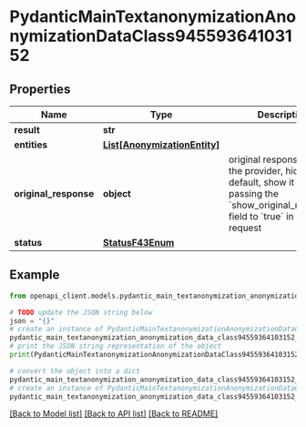 # PydanticMainTextanonymizationAnonymizationDataClass94559364103152


## Properties

Name | Type | Description | Notes
------------ | ------------- | ------------- | -------------
**result** | **str** |  | 
**entities** | [**List[AnonymizationEntity]**](AnonymizationEntity.md) |  | [optional] 
**original_response** | **object** | original response sent by the provider, hidden by default, show it by passing the &#x60;show_original_response&#x60; field to &#x60;true&#x60; in your request | [optional] 
**status** | [**StatusF43Enum**](StatusF43Enum.md) |  | 

## Example

```python
from openapi_client.models.pydantic_main_textanonymization_anonymization_data_class94559364103152 import PydanticMainTextanonymizationAnonymizationDataClass94559364103152

# TODO update the JSON string below
json = "{}"
# create an instance of PydanticMainTextanonymizationAnonymizationDataClass94559364103152 from a JSON string
pydantic_main_textanonymization_anonymization_data_class94559364103152_instance = PydanticMainTextanonymizationAnonymizationDataClass94559364103152.from_json(json)
# print the JSON string representation of the object
print(PydanticMainTextanonymizationAnonymizationDataClass94559364103152.to_json())

# convert the object into a dict
pydantic_main_textanonymization_anonymization_data_class94559364103152_dict = pydantic_main_textanonymization_anonymization_data_class94559364103152_instance.to_dict()
# create an instance of PydanticMainTextanonymizationAnonymizationDataClass94559364103152 from a dict
pydantic_main_textanonymization_anonymization_data_class94559364103152_form_dict = pydantic_main_textanonymization_anonymization_data_class94559364103152.from_dict(pydantic_main_textanonymization_anonymization_data_class94559364103152_dict)
```
[[Back to Model list]](../README.md#documentation-for-models) [[Back to API list]](../README.md#documentation-for-api-endpoints) [[Back to README]](../README.md)


